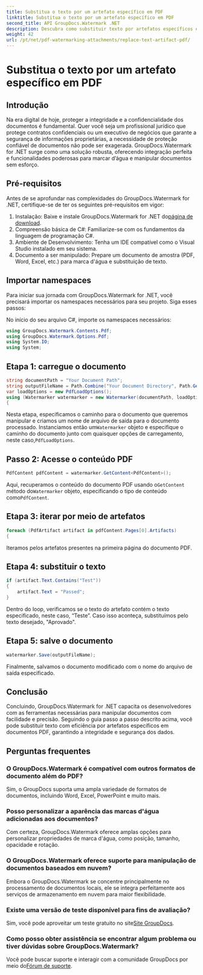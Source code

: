 ```yaml
---
title: Substitua o texto por um artefato específico em PDF
linktitle: Substitua o texto por um artefato específico em PDF
second_title: API GroupDocs.Watermark .NET
description: Descubra como substituir texto por artefatos específicos em documentos PDF usando GroupDocs.Watermark for .NET. Melhore a segurança e a integridade dos documentos sem esforço.
weight: 42
url: /pt/net/pdf-watermarking-attachments/replace-text-artifact-pdf/
---
```


# Substitua o texto por um artefato específico em PDF

## Introdução
Na era digital de hoje, proteger a integridade e a confidencialidade dos documentos é fundamental. Quer você seja um profissional jurídico que protege contratos confidenciais ou um executivo de negócios que garante a segurança de informações proprietárias, a necessidade de proteção confiável de documentos não pode ser exagerada. GroupDocs.Watermark for .NET surge como uma solução robusta, oferecendo integração perfeita e funcionalidades poderosas para marcar d’água e manipular documentos sem esforço.
## Pré-requisitos
Antes de se aprofundar nas complexidades do GroupDocs.Watermark for .NET, certifique-se de ter os seguintes pré-requisitos em vigor:
1. Instalação: Baixe e instale GroupDocs.Watermark for .NET do[página de download](https://releases.groupdocs.com/Watermark/net/).
2. Compreensão básica de C#: Familiarize-se com os fundamentos da linguagem de programação C#.
3. Ambiente de Desenvolvimento: Tenha um IDE compatível como o Visual Studio instalado em seu sistema.
4. Documento a ser manipulado: Prepare um documento de amostra (PDF, Word, Excel, etc.) para marca d'água e substituição de texto.

## Importar namespaces
Para iniciar sua jornada com GroupDocs.Watermark for .NET, você precisará importar os namespaces necessários para seu projeto. Siga esses passos:

No início do seu arquivo C#, importe os namespaces necessários:
```csharp
using GroupDocs.Watermark.Contents.Pdf;
using GroupDocs.Watermark.Options.Pdf;
using System.IO;
using System;
```
## Etapa 1: carregue o documento
```csharp
string documentPath = "Your Document Path";
string outputFileName = Path.Combine("Your Document Directory", Path.GetFileName(documentPath));
var loadOptions = new PdfLoadOptions();
using (Watermarker watermarker = new Watermarker(documentPath, loadOptions))
{
```
 Nesta etapa, especificamos o caminho para o documento que queremos manipular e criamos um nome de arquivo de saída para o documento processado. Instanciamos então um`Watermarker` objeto e especifique o caminho do documento junto com quaisquer opções de carregamento, neste caso,`PdfLoadOptions`.
## Passo 2: Acesse o conteúdo PDF
```csharp
PdfContent pdfContent = watermarker.GetContent<PdfContent>();
```
 Aqui, recuperamos o conteúdo do documento PDF usando o`GetContent` método do`Watermarker` objeto, especificando o tipo de conteúdo como`PdfContent`.
## Etapa 3: iterar por meio de artefatos
```csharp
foreach (PdfArtifact artifact in pdfContent.Pages[0].Artifacts)
{
```
Iteramos pelos artefatos presentes na primeira página do documento PDF.
## Etapa 4: substituir o texto
```csharp
if (artifact.Text.Contains("Test"))
{
    artifact.Text = "Passed";
}
```
Dentro do loop, verificamos se o texto do artefato contém o texto especificado, neste caso, “Teste”. Caso isso aconteça, substituímos pelo texto desejado, "Aprovado".
## Etapa 5: salve o documento
```csharp
watermarker.Save(outputFileName);
```
Finalmente, salvamos o documento modificado com o nome do arquivo de saída especificado.

## Conclusão
Concluindo, GroupDocs.Watermark for .NET capacita os desenvolvedores com as ferramentas necessárias para manipular documentos com facilidade e precisão. Seguindo o guia passo a passo descrito acima, você pode substituir texto com eficiência por artefatos específicos em documentos PDF, garantindo a integridade e segurança dos dados.
## Perguntas frequentes
### O GroupDocs.Watermark é compatível com outros formatos de documento além do PDF?
Sim, o GroupDocs suporta uma ampla variedade de formatos de documentos, incluindo Word, Excel, PowerPoint e muito mais.
### Posso personalizar a aparência das marcas d'água adicionadas aos documentos?
Com certeza, GroupDocs.Watermark oferece amplas opções para personalizar propriedades de marca d'água, como posição, tamanho, opacidade e rotação.
### O GroupDocs.Watermark oferece suporte para manipulação de documentos baseados em nuvem?
Embora o GroupDocs.Watermark se concentre principalmente no processamento de documentos locais, ele se integra perfeitamente aos serviços de armazenamento em nuvem para maior flexibilidade.
### Existe uma versão de teste disponível para fins de avaliação?
 Sim, você pode aproveitar um teste gratuito no site[Site GroupDocs](https://releases.groupdocs.com/).
### Como posso obter assistência se encontrar algum problema ou tiver dúvidas sobre GroupDocs.Watermark?
 Você pode buscar suporte e interagir com a comunidade GroupDocs por meio do[Fórum de suporte](https://forum.groupdocs.com/c/watermark/19).